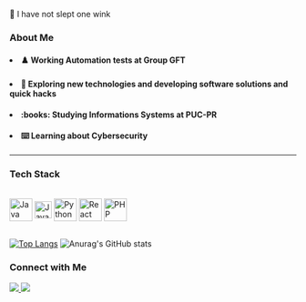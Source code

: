 :ocean: I have not slept one wink


<h3>About Me</h3>
<h4><li> ♟️ Working Automation tests at Group GFT </h4></li>
<h4><li> 🌱 Exploring new technologies and developing software solutions and quick hacks </h4></li>
<h4><li> :books: Studying Informations Systems at PUC-PR </h4></li>
<h4><li> ⌨️ Learning about Cybersecurity </h4></li>

--------
<h3>Tech Stack</h3>
<!--UL-->
<div>
 <div style="display: inline_block"><br>
  
  <img align="center" alt="Java" height="40" width="40" src="https://cdn.jsdelivr.net/gh/devicons/devicon/icons/java/java-original-wordmark.svg">
 
  <img align="center" alt="JavaScript" height="30" width="30" src="https://cdn.jsdelivr.net/gh/devicons/devicon/icons/javascript/javascript-original.svg">
   <img align="center" alt="Python" height="40" width="40" src="https://cdn.jsdelivr.net/gh/devicons/devicon/icons/python/python-original.svg">
   <img align="center" alt="React" height="40" width="40" src="https://cdn.jsdelivr.net/gh/devicons/devicon/icons/react/react-original.svg">
   <img align="center" alt="PHP" height="40" width="40" src="https://cdn.jsdelivr.net/gh/devicons/devicon/icons/php/php-original.svg">
 
  
</div>
<div/>


</br>


[![Top Langs](https://github-readme-stats.vercel.app/api/top-langs/?username=Jhony-Santos&layout=compact)](https://github.com/Jhony-Santos/github-readme-stats)
![Anurag's GitHub stats](https://github-readme-stats.vercel.app/api?username=Jhony-Santos&show_icons=true&theme=blue)


<h3>Connect with Me</h3>

<!-- SOCIAL -->
<div>
    <a href="mailto:jhony.jpn@gmail.com" target="_blank"> <img src="https://img.shields.io/badge/Gmail-E4400F?style=for-the-badge&logo=gmail&logoColor=white" target="_blank"> </a>  
  <a href="https://www.linkedin.com/in/jhonatan-santos-00b902181/" target="_blank"> <img src="https://img.shields.io/badge/LinkedIn-0077B5?style=for-the-badge&logo=linkedin&logoColor=white" target="_blank"></a>
 </div>
<!-- SOCIAL -->

<p align="center">
<a href="https://img.shields.io/badge/Gmail-D14836?style=for-the-badge&logo=gmail&logoColor=white"></a>



</p>

<!--
**Jhony-Santos/Jhony-Santos** is a ✨ _special_ ✨ repository because its `README.md` (this file) appears on your GitHub profile.


-->
